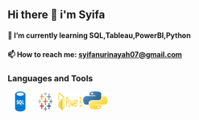 ## Hi there 👋 i'm Syifa 

#### 🌱 I’m currently learning SQL,Tableau,PowerBI,Python
#### 📫 How to reach me: syifanurinayah07@gmail.com

### Languages and Tools
<img src="https://github.com/syifanurinayah/syifanurinayah/blob/main/imageedit_1_6076270254.png" width="50" height="40" /><img src="https://github.com/syifanurinayah/syifanurinayah/blob/main/Tableau-Symbol.png" width="50" height="40" /><img src="https://github.com/syifanurinayah/syifanurinayah/blob/main/power-bi_logo.png" width="50" height="40" /><img src="https://github.com/syifanurinayah/syifanurinayah/blob/main/Python-logo-notext.svg.png" width="50" height="40" />




<!--
**syifanurinayah/syifanurinayah** is a ✨ _special_ ✨ repository because its `README.md` (this file) appears on your GitHub profile.

Here are some ideas to get you started:

- 🔭 I’m currently working on ...
🌱 I’m currently learning SQL,Tableau,PowerBI,Python
- 👯 I’m looking to collaborate on ...
- 🤔 I’m looking for help with ...
- 💬 Ask me about ...
 📫 How to reach me: syifanurinayah07@gmail.com
- 😄 Pronouns: ...
- ⚡ Fun fact: ...
-->
